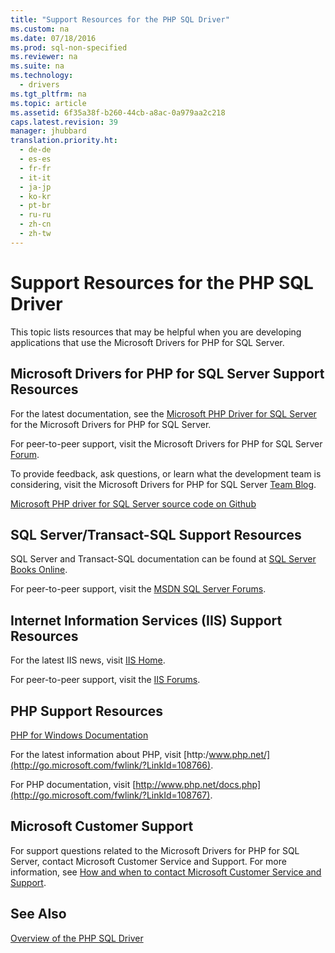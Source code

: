 ```yaml
---
title: "Support Resources for the PHP SQL Driver"
ms.custom: na
ms.date: 07/18/2016
ms.prod: sql-non-specified
ms.reviewer: na
ms.suite: na
ms.technology: 
  - drivers
ms.tgt_pltfrm: na
ms.topic: article
ms.assetid: 6f35a38f-b260-44cb-a8ac-0a979aa2c218
caps.latest.revision: 39
manager: jhubbard
translation.priority.ht: 
  - de-de
  - es-es
  - fr-fr
  - it-it
  - ja-jp
  - ko-kr
  - pt-br
  - ru-ru
  - zh-cn
  - zh-tw
---
```

# Support Resources for the PHP SQL Driver
This topic lists resources that may be helpful when you are developing applications that use the Microsoft Drivers for PHP for SQL Server.  
  
## Microsoft Drivers for PHP for SQL Server Support Resources  
For the latest documentation, see the [Microsoft PHP Driver for SQL Server](../content/Microsoft-PHP-Driver-for-SQL-Server.md) for the Microsoft Drivers for PHP for SQL Server.  
  
For peer-to-peer support, visit the Microsoft Drivers for PHP for SQL Server [Forum](https://social.msdn.microsoft.com/Forums/sqlserver/home?forum=sqldriverforphp).  
  
To provide feedback, ask questions, or learn what the development team is considering, visit the Microsoft Drivers for PHP for SQL Server [Team Blog](http://go.microsoft.com/fwlink/?LinkID=108675).  
  
[Microsoft PHP driver for SQL Server source code on Github](https://github.com/azure/msphpsql)  
  
## SQL Server/Transact-SQL Support Resources  
SQL Server and Transact-SQL documentation can be found at [SQL Server Books Online](http://go.microsoft.com/fwlink/?LinkID=62618).  
  
For peer-to-peer support, visit the [MSDN SQL Server Forums](https://social.msdn.microsoft.com/Forums/sqlserver/home).  
  
## Internet Information Services (IIS) Support Resources  
For the latest IIS news, visit [IIS Home](http://go.microsoft.com/fwlink/?LinkId=108763).  
  
For peer-to-peer support, visit the [IIS Forums](http://go.microsoft.com/fwlink/?LinkId=108765).  
  
## PHP Support Resources  
[PHP for Windows Documentation](http://windows.php.net/)  
  
For the latest information about PHP, visit [http:/www.php.net/](http://go.microsoft.com/fwlink/?LinkId=108766).  
  
For PHP documentation, visit [http://www.php.net/docs.php](http://go.microsoft.com/fwlink/?LinkId=108767).  
  
## Microsoft Customer Support  
For support questions related to the Microsoft Drivers for PHP for SQL Server, contact Microsoft Customer Service and Support. For more information, see [How and when to contact Microsoft Customer Service and Support](http://go.microsoft.com/fwlink/?LinkId=122302).  
  
## See Also  
[Overview of the PHP SQL Driver](../content/Overview-of-the-PHP-SQL-Driver.md)
  
